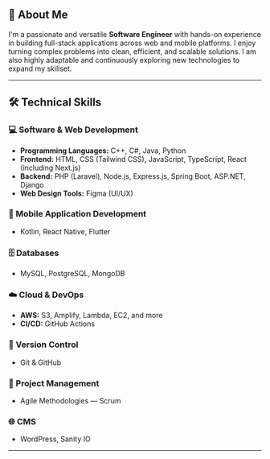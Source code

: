 ## 👋 About Me

I'm a passionate and versatile **Software Engineer** with hands-on experience in building full-stack applications across web and mobile platforms. I enjoy turning complex problems into clean, efficient, and scalable solutions. I am also highly adaptable and continuously exploring new technologies to expand my skillset.

---

## 🛠️ Technical Skills

### 💻 Software & Web Development
- **Programming Languages:** C++, C#, Java, Python
- **Frontend:** HTML, CSS (Tailwind CSS), JavaScript, TypeScript, React (including Next.js)
- **Backend:** PHP (Laravel), Node.js, Express.js, Spring Boot, ASP.NET, Django
- **Web Design Tools:** Figma (UI/UX)

### 📱 Mobile Application Development
- Kotlin, React Native, Flutter

### 🗄️ Databases
- MySQL, PostgreSQL, MongoDB

### ☁️ Cloud & DevOps
- **AWS:** S3, Amplify, Lambda, EC2, and more
- **CI/CD:** GitHub Actions

### 🔧 Version Control
- Git & GitHub

### 🧩 Project Management
- Agile Methodologies — Scrum

### 🌐 CMS
- WordPress, Sanity IO

---



